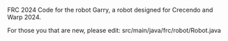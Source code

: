 FRC 2024 Code for the robot Garry, a robot designed for Crecendo and Warp 2024.

For those you that are new, please edit: src/main/java/frc/robot/Robot.java
